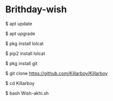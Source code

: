 # Brithday-wish


$ apt update

$ apt upgrade

$ pkg install lolcat

$ pip2 install lolcat 

$ pkg install git

$ git clone https://github.com/Killarboy/Killarboy

$ cd Killarboy

$ bash Wish-akhi.sh 
